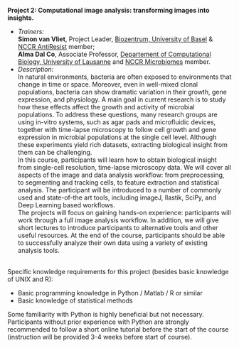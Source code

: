 **Project 2: Computational image analysis: transforming images into insights.**

* *Trainers:* </br>**Simon van Vliet**, Project Leader, [Biozentrum, University of Basel](https://www.biozentrum.unibas.ch/research/research-groups/project-leaders-a-z/overview/unit/research-group-simon-van-vliet) & [NCCR AntiResist](https://www.nccr-antiresist.ch/en/) member;
</br>**Alma Dal Co**, Associate Professor, [Departement of Computational Biology, University of Lausanne](https://www.unil.ch/dbc/home/menuinst/research-groups/alma-dal-co.html) and [NCCR Microbiomes](https://nccr-microbiomes.ch/) member.
* *Description:* </br>In natural environments, bacteria are often exposed to environments that change in time or space. Moreover, even in well-mixed clonal populations, bacteria can show dramatic variation in their growth, gene expression, and physiology. A main goal in current research is to study how these effects affect the growth and activity of microbial populations. To address these questions, many research groups are using in-vitro systems, such as agar pads and microfluidic devices, together with time-lapse microscopy to follow cell growth and gene expression in microbial populations at the single cell level. Although these experiments yield rich datasets, extracting biological insight from them can be challenging. 
<br>In this course, participants will learn how to obtain biological insight from single-cell resolution, time-lapse microscopy data. We will cover all aspects of the image and data analysis workflow: from preprocessing, to segmenting and tracking cells, to feature extraction and statistical analysis. The participant will be introduced to a number of commonly used and state-of-the art tools, including imageJ, Ilastik, SciPy, and Deep Learning based workflows. 
<br>The projects will focus on gaining hands-on experience: participants will work through a full image analysis workflow. In addition, we will give short lectures to introduce participants to alternative tools and other useful resources. At the end of the course, participants should be able to successfully analyze their own data using a variety of existing analysis tools. 

<br>Specific knowledge requirements for this project (besides basic knowledge of UNIX and R):  
- Basic programming knowledge in Python / Matlab / R or similar 
- Basic knowledge of statistical methods 

Some familiarity with Python is highly beneficial but not necessary. Participants without prior experience with Python are strongly recommended to follow a short online tutorial before the start of the course (instruction will be provided 3-4 weeks before start of course).

